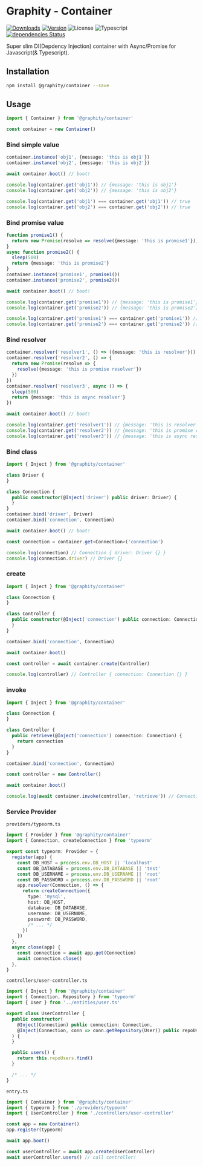 # Graphity - Container

<a href="https://npmcharts.com/compare/@graphity/container?minimal=true"><img alt="Downloads" src="https://img.shields.io/npm/dt/@graphity/container.svg?style=flat-square" /></a>
<a href="https://www.npmjs.com/package/@graphity/container"><img alt="Version" src="https://img.shields.io/npm/v/@graphity/container.svg?style=flat-square" /></a>
<img alt="License" src="https://img.shields.io/npm/l/@graphity/container.svg?style=flat-square" />
<img alt="Typescript" src="https://img.shields.io/badge/language-Typescript-007acc.svg?style=flat-square" />
<br />
<a href="https://david-dm.org/wan2land/graphity?path=packages/graphity-container"><img alt="dependencies Status" src="https://img.shields.io/david/wan2land/graphity.svg?style=flat-square&path=packages/graphity-container" /></a>

Super slim DI(Depdency Injection) container with Async/Promise for Javascript(& Typescript).

## Installation

```bash
npm install @graphity/container --save
```

## Usage

```javascript
import { Container } from '@graphity/container'

const container = new Container()
```


### Bind simple value

```ts
container.instance('obj1', {message: 'this is obj1'})
container.instance('obj2', {message: 'this is obj2'})

await container.boot() // boot!

console.log(container.get('obj1')) // {message: 'this is obj1'}
console.log(container.get('obj2')) // {message: 'this is obj2'}

console.log(container.get('obj1') === container.get('obj1')) // true
console.log(container.get('obj2') === container.get('obj2')) // true
```

### Bind promise value

```ts
function promise1() {
  return new Promise(resolve => resolve({message: 'this is promise1'}))
}
async function promise2() {
  sleep(500)
  return {message: 'this is promise2'}
}
container.instance('promise1', promise1())
container.instance('promise2', promise2())

await container.boot() // boot!

console.log(container.get('promise1')) // {message: 'this is promise1'}
console.log(container.get('promise2')) // {message: 'this is promise2'}

console.log(container.get('promise1') === container.get('promise1')) // true
console.log(container.get('promise2') === container.get('promise2')) // true
```

### Bind resolver

```ts
container.resolver('resolver1', () => ({message: 'this is resolver'}))
container.resolver('resolver2', () => {
  return new Promise(resolve => {
    resolve({message: 'this is promise resolver'})
  })
})
container.resolver('resolver3', async () => {
  sleep(500)
  return {message: 'this is async resolver'}
})

await container.boot() // boot!

console.log(container.get('resolver1')) // {message: 'this is resolver'}
console.log(container.get('resolver2')) // {message: 'this is promise resolver'}
console.log(container.get('resolver3')) // {message: 'this is async resolver'}
```

### Bind class

```ts
import { Inject } from '@graphity/container'

class Driver {
}

class Connection {
  public constructor(@Inject('driver') public driver: Driver) {
  }
}
container.bind('driver', Driver)
container.bind('connection', Connection)

await container.boot() // boot!

const connection = container.get<Connection>('connection')

console.log(connection) // Connection { driver: Driver {} }
console.log(connection.driver) // Driver {}
```

### create

```ts
import { Inject } from '@graphity/container'

class Connection {
}

class Controller {
  public constructor(@Inject('connection') public connection: Connection) {
  }
}

container.bind('connection', Connection)

await container.boot()

const controller = await container.create(Controller)

console.log(controller) // Controller { connection: Connection {} }
```

### invoke

```ts
import { Inject } from '@graphity/container'

class Connection {
}

class Controller {
  public retrieve(@Inject('connection') connection: Connection) {
    return connection
  }
}

container.bind('connection', Connection)

const controller = new Controller()

await container.boot()

console.log(await container.invoke(controller, 'retrieve')) // Connection { }
```

### Service Provider

`providers/typeorm.ts`

```ts
import { Provider } from '@graphity/container'
import { Connection, createConnection } from 'typeorm'

export const typeorm: Provider = {
  register(app) {
    const DB_HOST = process.env.DB_HOST || 'localhost'
    const DB_DATABASE = process.env.DB_DATABASE || 'test'
    const DB_USERNAME = process.env.DB_USERNAME || 'root'
    const DB_PASSWORD = process.env.DB_PASSWORD || 'root'
    app.resolver(Connection, () => {
      return createConnection({
        type: 'mysql',
        host: DB_HOST,
        database: DB_DATABASE,
        username: DB_USERNAME,
        password: DB_PASSWORD,
        /* ... */
      })
    })
  },
  async close(app) {
    const connection = await app.get(Connection)
    await connection.close()
  },
}
```

`controllers/user-controller.ts`

```ts
import { Inject } from '@graphity/container'
import { Connection, Repository } from 'typeorm'
import { User } from '../entities/user.ts'

export class UserController {
  public constructor(
    @Inject(Connection) public connection: Connection,
    @Inject(Connection, conn => conn.getRepository(User)) public repoUsers: Repository<User>,
  ) {
  }

  public users() {
    return this.repoUsers.find()
  }

  /* ... */
}
```

`entry.ts`

```ts
import { Container } from '@graphity/container'
import { typeorm } from './providers/typeorm'
import { UserController } from './controllers/user-controller'

const app = new Container()
app.register(typeorm)

await app.boot()

const userController = await app.create(UserController)
await userController.users() // call controller!

```
